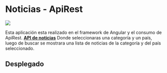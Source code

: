 # Noticias - ApiRest

![](https://img.shields.io/badge/%40angular%2Fcli-v13.0.4-red)

Esta aplicación esta realizado en el framework de Angular y el consumo de ApiRest. **[API de noticias](https://newsapi.org/)**  Donde seleccionaras una categoría y un país, luego de buscar se mostrara una lista de noticias de la categoría y del país seleccionado.

## Desplegado



